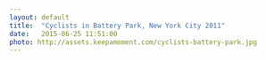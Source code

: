 ```yaml
---
layout: default
title:  "Cyclists in Battery Park, New York City 2011"
date:   2015-06-25 11:51:00
photo: http://assets.keepamoment.com/cyclists-battery-park.jpg
---
```

